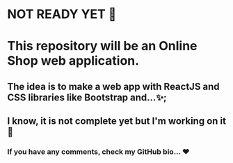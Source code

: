 # NOT READY YET 👀
# This repository will be an Online Shop web application.
## The idea is to make a web app with ReactJS and CSS libraries like Bootstrap and...✨; 
## I know, it is not complete yet but I'm working on it 🤞
### If you have any comments, check my GitHub bio... ❤️

